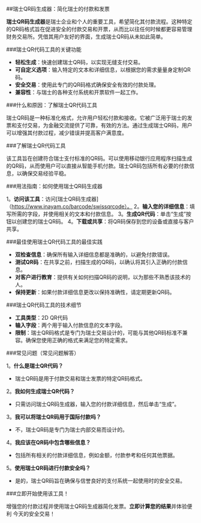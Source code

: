 ##瑞士QR码生成器：简化瑞士的付款和发票

**瑞士QR码生成器**是瑞士企业和个人的重要工具，希望简化其付款流程。这种特定的QR码格式旨在促进安全的付款交易和开票，从而比以往任何时候都更容易管理财务交易所。凭借其用户友好的界面，生成瑞士QR码从未如此简单。

###瑞士QR代码工具的关键功能

-  **轻松生成**：快速创建瑞士QR码，以实现无缝支付交易。
-  **可自定义选项**：输入特定的文本和详细信息，以根据您的需求量量身定制QR码。
-  **安全交易**：使用此专门的QR码格式确保安全有效的付款处理。
-  **兼容性**：与瑞士的各种支付系统和开票软件一起工作。

###什么和原因：了解瑞士QR代码工具

瑞士QR码是一种标准化格式，允许用户轻松付款和接收。它被广泛用于瑞士的发票和支付交易，为金融交流提供了可靠，有效的方法。通过生成瑞士QR码，用户可以增强其付款过程，减少错误并提高客户满意度。

###了解瑞士QR代码工具

该工具旨在创建符合瑞士支付标准的QR码。可以使用移动银行应用程序扫描生成的QR码，从而使用户可以直接从智能手机付款。瑞士QR码包括所有必要的付款信息，以确保交易经验平稳。

###用法指南：如何使用瑞士QR码生成器

1。**访问该工具**：访问[瑞士QR码生成器]（https://www.inayam.co/barcode/swissqrcode）。
2。**输入您的详细信息**：填写所需的字段，并使用相关的文本和付款信息。
3。**生成QR代码**：单击“生成”按钮以创建您的瑞士QR码。
4。**下载或共享**：将QR码保存到您的设备或直接与客户共享。

###最佳使用瑞士QR代码工具的最佳实践

-  **双检查信息**：确保所有输入详细信息都是准确的，以避免付款错误。
-  **测试QR码**：在共享之前，扫描生成的QR码，以确认将其引入正确的付款信息。
-  **对客户进行教育**：提供有关如何扫描QR码的说明，以为那些不熟悉该技术的人。
-  **保持更新**：如果付款详细信息更改以保持准确性，请定期更新QR码。

###瑞士QR代码工具的技术细节

-  **工具类型**：2D QR代码
-  **输入字段**：两个用于输入付款信息的文本字段。
-  **限制**：瑞士QR码格式是专门为瑞士交易设计的，可能与其他QR码标准不兼容。确保您使用正确的格式来满足您的特定需求。

###常见问题（常见问题解答）

1。**什么是瑞士QR代码？**
- 瑞士QR码是用于付款交易和瑞士发票的特定QR码格式。

2。**我如何生成瑞士QR代码？**
- 只需访问瑞士QR码生成器，输入您的付款详细信息，然后单击“生成”。

3。**我可以将瑞士QR码用于国际付款吗？**
- 不，瑞士QR码是专门为瑞士内部交易而设计的。

4。**我应该在QR码中包含哪些信息？**
- 包括所有相关的付款详细信息，例如金额，付款参考和任何其他票据。

5。**使用瑞士QR码进行付款安全吗？**
- 是的，瑞士QR码旨在确保与信誉良好的支付系统一起使用时的安全交易。

###立即开始使用该工具！

增强您的付款过程并使用瑞士QR码生成器简化发票。**立即计算您的结果**并体验便利 今天的安全交易！